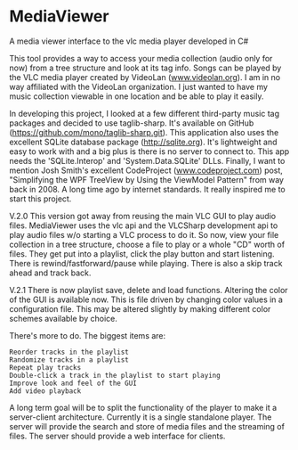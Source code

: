 # MediaViewer
A media viewer interface to the vlc media player developed in C#

This tool provides a way to access your media collection (audio only for now) from a tree structure and look at its tag info. Songs can be played by the VLC media player created by VideoLan (www.videolan.org). I am in no way affiliated with the VideoLan organization. I just wanted to have my music collection viewable in one location and be able to play it easily.

In developing this project, I looked at a few different third-party music tag packages and decided to use taglib-sharp. It's available on GitHub (https://github.com/mono/taglib-sharp.git). This application also uses the excellent SQLite database package (http://sqlite.org). It's lightweight and easy to work with and a big plus is there is no server to connect to. This app needs the 'SQLite.Interop' and 'System.Data.SQLite' DLLs. Finally, I want to mention Josh Smith's excellent CodeProject (www.codeproject.com) post, "Simplifying the WPF TreeView by Using the ViewModel Pattern" from way back in 2008. A long time ago by internet standards. It really inspired me to start this project.

V.2.0 This version got away from reusing the main VLC GUI to play audio files. MediaViewer uses the vlc api and the VLCSharp development api to play audio files w/o starting a VLC process to do it. So now, view your file collection in a tree structure, choose a file to play or a whole "CD" worth of files. They get put into a playlist, click the play button and start listening. There is rewind/fastforward/pause while playing. There is also a skip track ahead and track back.

V.2.1 There is now playlist save, delete and load functions. Altering the color of the GUI is available now. This is file driven by changing color values in a configuration file. This may be altered slightly by making different color schemes available by choice.

There's more to do. The biggest items are:

    Reorder tracks in the playlist
    Randomize tracks in a playlist
    Repeat play tracks
    Double-click a track in the playlist to start playing
    Improve look and feel of the GUI
    Add video playback

A long term goal will be to split the functionality of the player to make it a server-client architecture. Currently it is a single standalone player. The server will provide the search and store of media files and the streaming of files. The server should provide a web interface for clients.


